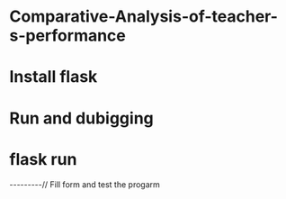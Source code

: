 # Comparative-Analysis-of-teacher-s-performance
# Install flask 
# Run and dubigging
# flask run
---------// Fill form and test the progarm
